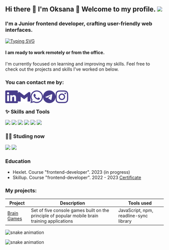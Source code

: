 ## Hi there 👋 I'm Oksana 💜 Welcome to my profile. ![](https://komarev.com/ghpvc/?username=0ksanaTkachenko&color=483D8B)

### I'm a Junior frontend developer, crafting user-friendly web interfaces.

[![Typing SVG](https://readme-typing-svg.herokuapp.com?font=Fira+Code&pause=1000&color=483D8B&random=false&width=435&lines=Seeking+Opportunities+in+Toronto%2C+ON)](https://git.io/typing-svg)

#### I am ready to work remotely or from the office.

I'm currently focused on learning and improving my skills. Feel free to check out the projects and skills I've worked on below.

### You can contact me by:

[<img align="left" width="40px" height="40px" src="images/linkedin.svg" />][linkedin]
[<img align="left" width="40px" height="40px" src="images/gmail.svg" />][mail]
[<img align="left" width="40px" height="40px" src="images/whatsapp.svg" />][whatsapp]
[<img align="left" width="40px" height="40px" src="images/telegram.svg" />][telegram]
[<img align="left" width="40px" height="40px" src="images/instagram.svg" />][instagram]

<br>
<br>

### ✨ Skills and Tools

<img src="https://img.shields.io/badge/HTML5-483D8B?style=for-the-badge&logo=html5&logoColor=rad" /> <img src="https://img.shields.io/badge/CSS3-483D8B?style=for-the-badge&logo=css3&logoColor=blue" /> <img src="https://img.shields.io/badge/git-483D8B?style=for-the-badge&logo=git&logoColor=rad" /> <img src="https://img.shields.io/badge/github-483D8B?style=for-the-badge&logo=github&logoColor=white" /> <img src="https://img.shields.io/badge/javascript-483D8B?style=for-the-badge&logo=javascript&logoColor=yellow" /> <img src="https://img.shields.io/badge/vscode-483D8B?style=for-the-badge&logo=visualstudiocode&logoColor=blue" />

### 👩‍💻 Studing now

<img src="https://img.shields.io/badge/react-483D8B?style=for-the-badge&logo=react&logoColor=61DAFB" /> <img src="https://img.shields.io/badge/typescript-483D8B?style=for-the-badge&logo=typescript&logoColor=3178C6" />

### Education

- Hexlet. Course "frontend-developer". 2023 (in progress)
- Skillup. Course "frontend-developer". 2022 - 2023 [Certificate](documents/Skillup-Certificate.pdf)

### My projects:

| Project                                                                           | Description                                                                                    | Tools used                             |
| --------------------------------------------------------------------------------- | ---------------------------------------------------------------------------------------------- | -------------------------------------- |
| [Brain Games](https://github.com/0ksanaTkachenko/brain-games/blob/main/README.md) | Set of five console games built on the principle of popular mobile brain training applications | JavaScript, npm, readline-sync library |

![snake animation](https://github.com/<seu0ksanaTkachenko>/<seu0ksanaTkachenko>/blob/output/github-contribution-grid-snake2.svg)

![snake animation](https://github.com/<0ksanaTkachenko>/<0ksanaTkachenko>/blob/output/github-contribution-grid-snake2.svg)

[linkedin]: https://www.linkedin.com/in/oksana-tkachenko-86568829b/
[mail]: mailto:ksenia.tkachenko.ua@gmail.com
[telegram]: https://t.me/Ksu_fka
[whatsapp]: https://wa.me/0639362203
[instagram]: https://www.instagram.com/__ksuf.ka_
